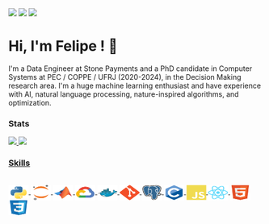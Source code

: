 <div> 
   <a href="https://www.linkedin.com/in/felipe-ramos-oliveira" target="_blank"><img src="https://img.shields.io/badge/-LinkedIn-%230077B5?style=for-the-badge&logo=linkedin&logoColor=white" target="_blank"></a>
  <a href = "mailto: fp.ramos.oliviera@gmail.com"><img src="https://img.shields.io/badge/-Gmail-%23333?style=for-the-badge&logo=gmail&logoColor=white" target="_blank"></a>
  <a href="https://instagram.com/fp.oliv" target="_blank"><img src="https://img.shields.io/badge/-Instagram-%23E4405F?style=for-the-badge&logo=instagram&logoColor=white" target="_blank"></a>
</div>

# Hi, I'm Felipe ! :wave:

I'm a Data Engineer at Stone Payments and a PhD candidate in Computer Systems at PEC / COPPE / UFRJ (2020-2024), in the Decision Making research area. I'm a huge machine learning enthusiast and have experience with AI, natural language processing, nature-inspired algorithms, and optimization.
 
### Stats
 <div style="display: inline_block">
  <a href="https://github.com/FelipeRamosOliveira">
  <img height="160em" src="https://github-readme-stats.vercel.app/api?username=FelipeRamosOliveira&show_icons=true&theme=graywhiteinclude_all_commits=true&count_private=true"/>
     
  <img height="160em" src="https://github-readme-stats.vercel.app/api/top-langs/?username=FelipeRamosOliveira&layout=compact&langs_count=8&theme=graywhite"/>
<div>
  

 ### Skills 
  <div style="display: inline_block"><br>
  <img align="center" alt="Felipe-Python" height="30" width="40" src="https://raw.githubusercontent.com/devicons/devicon/master/icons/python/python-original.svg">
  <img align="center" alt="Felipe-Jupyter" height="30" width="40" src="https://raw.githubusercontent.com/devicons/devicon/master/icons/jupyter/jupyter-original.svg">
  <img align="center" alt="Felipe-Matlab" height="30" width="40" src="https://raw.githubusercontent.com/devicons/devicon/master/icons/matlab/matlab-original.svg">
  <img align="center" alt="Felipe-GCP" height="30" width="40" src="https://raw.githubusercontent.com/devicons/devicon/master/icons/googlecloud/googlecloud-original.svg">
  <img align="center" alt="Felipe-Docker" height="30" width="40" src="https://raw.githubusercontent.com/devicons/devicon/master/icons/docker/docker-original.svg">
  <img align="center" alt="Felipe-Git" height="30" width="40" src="https://raw.githubusercontent.com/devicons/devicon/master/icons/git/git-original.svg">
  <img align="center" alt="Felipe-SQL" height="30" width="40" src="https://raw.githubusercontent.com/devicons/devicon/master/icons/postgresql/postgresql-original.svg">
  <img align="center" alt="Felipe-C" height="30" width="40" src="https://raw.githubusercontent.com/devicons/devicon/master/icons/c/c-original.svg">
  <img align="center" alt="Felipe-Js" height="30" width="40" src="https://raw.githubusercontent.com/devicons/devicon/master/icons/javascript/javascript-plain.svg">
  <img align="center" alt="Felipe-React" height="30" width="40" src="https://raw.githubusercontent.com/devicons/devicon/master/icons/react/react-original.svg">
  <img align="center" alt="Felipe-HTML" height="30" width="40" src="https://raw.githubusercontent.com/devicons/devicon/master/icons/html5/html5-original.svg">
  <img align="center" alt="Felipe-CSS" height="30" width="40" src="https://raw.githubusercontent.com/devicons/devicon/master/icons/css3/css3-original.svg">
</div>
